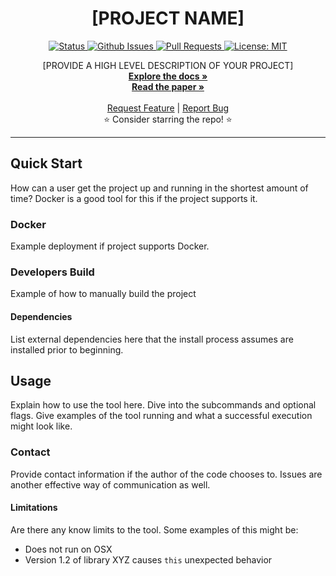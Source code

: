 <p align="center">

  <h1 align="center">
    [PROJECT NAME]
  </h1>

  <p align="center">
   <a href="https://github.com/stjudecloud/bioinformatics-tool-template" target="_blank">
     <img alt="Status"
          src="https://img.shields.io/badge/status-active-success.svg" />
   </a>
   <a href="https://github.com/stjudecloud/bioinformatics-tool-template" target="_blank">
     <img alt="Github Issues"
          src="https://img.shields.io/github/issues/stjudecloud/bioinformatics-tool-template"  />
   </a>
   <a href="https://github.com/stjude/stjudecloud/bioinformatics-tool-template"  target="_blank">
     <img alt="Pull Requests"
          src="https://img.shields.io/github/issues-pr/stjudecloud/bioinformatics-tool-template"  />
   </a>
   <a href="https://github.com/stjudecloud/bioinformatics-tool-template/blob/master/LICENSE.md" target="_blank">
     <img alt="License: MIT"
          src="https://img.shields.io/badge/License-MIT-blue.svg" />
   </a>
  </p>


  <p align="center">
   [PROVIDE A HIGH LEVEL DESCRIPTION OF YOUR PROJECT] 
   <br />
   <a href="#"><strong>Explore the docs »</strong></a>
   <br />
   <a href="#"><strong>Read the paper »</strong></a>
   <br />
   <br />
   <a href="https://github.com/stjudecloud/bioinformatics-tool-template/issues/new?assignees=&labels=&template=feature_request.md&title=Descriptive%20Title&labels=enhancement">Request Feature</a>
    | 
   <a href="https://github.com/stjudecloud/bioinformatics-tool-template/issues/new?assignees=&labels=&template=bug_report.md&title=Descriptive%20Title&labels=bug">Report Bug</a>
   <br />
    ⭐ Consider starring the repo! ⭐
   <br />
  </p>
</p>

---
## Quick Start
How can a user get the project up and running in the shortest amount of time? Docker is a good tool for this if the project supports it.

### Docker
Example deployment if project supports Docker.

### Developers Build
Example of how to manually build the project

#### Dependencies
List external dependencies here that the install process assumes are installed prior to beginning.

## Usage 
Explain how to use the tool here.  Dive into the subcommands and optional flags.  Give examples of the tool running and what a successful execution might look like.

### Contact
Provide contact information if the author of the code chooses to.  Issues are another effective way of communication as well.

#### Limitations
Are there any know limits to the tool.  Some examples of this might be:
  - Does not run on OSX
  - Version 1.2 of library XYZ causes `this` unexpected behavior
